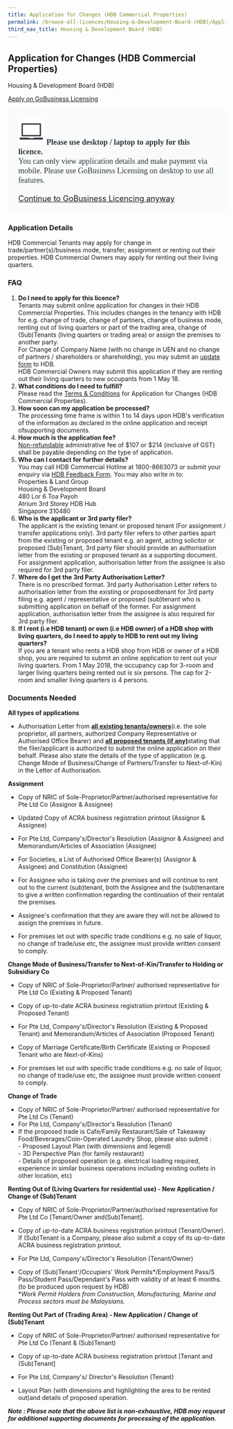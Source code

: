 ```yaml
---
title: Application for Changes (HDB Commercial Properties)
permalink: /browse-all-licences/Housing-&-Development-Board-(HDB)/Application-for-Changes-(HDB-Commercial-Properties)
third_nav_title: Housing & Development Board (HDB)
---
```


## Application for Changes (HDB Commercial Properties)

Housing & Development Board (HDB)

<a class="btn" id = "desktopNotice" href="https://licence1.business.gov.sg/feportal/web/frontier/eAdvisor?redirection=true&selectedLicenceIds=7" target="_blank" rel="noopener">Apply on GoBusiness Licensing</a>
<div id = "mobileNotice" style="background: #F9FAFA; border-radius: 5px; width: auto; height: auto; padding: 24px 24px; font-size: 18px; color: #313840;">
<img src="/images/laptop.svg" alt="" style="height: 60px; width: 60px; margin-left: 0px;">
<span style="font-weight: bold; font-family: hknova-bold; font-size: 18px; ">Please use desktop / laptop to apply for this licence.</span><br>
<span style="font-family: hknova-regular;">You can only view application details and make payment via mobile. Please use GoBusiness Licensing on desktop to use all features.</span><br><br>
<a id="mobileNotice" href="https://licence1.business.gov.sg/feportal/web/frontier/eAdvisor?redirection=true&selectedLicenceIds=7" target="_blank" rel="noopener">Continue to GoBusiness Licencing anyway</a>
</div>

<H3>Application Details</H3>

<p>HDB Commercial Tenants may apply for change in trade/partner(s)/business mode, transfer, assignment or renting out their properties. HDB Commercial Owners may apply for renting out their living quarters.</p>
<h3>FAQ</h3>
<ol>
<li><strong>Do I need to apply for this licence?</strong><br />Tenants may submit online application for changes in their HDB Commercial Properties. This includes changes in the tenancy with HDB for e.g. change of trade, change of partners, change of business mode, renting out of living quarters or part of the trading area, change of (Sub)Tenants (living quarters or trading area) or assign the premises to another party.<br />For Change of Company Name (with no change in UEN and no change of partners / shareholders or shareholding), you may submit an <a href="https://services2.hdb.gov.sg/webapp/AA15NOTI/AA15NOTIPPostalCheck" target="_blank" rel="noopener">update form</a> to HDB.<br />HDB Commercial Owners may submit this application if they are renting out their living quarters to new occupants from 1 May 18.</li>
<li><strong>What conditions do I need to fulfill?</strong><br />Please read the <a href="https://www.hdb.gov.sg/cs/infoweb/application-for-tenancy-change-of-hdb-commercial-properties/terms-and-conditions" target="_blank" rel="noopener">Terms & Conditions</a> for Application for Changes (HDB Commercial Properties).</li>
<li><strong>How soon can my application be processed?</strong><br />The processing time frame is within 1 to 14 days upon HDB's verification of the information as declared in the online application and receipt ofsupporting documents.</li>
<li><strong>How much is the application fee?</strong><br /><u>Non-refundable</u> administrative fee of $107 or $214 (inclusive of GST) shall be payable depending on the type of application.</li>
<li><strong>Who can I contact for further details?</strong><br />You may call HDB Commercial Hotline at 1800-8663073 or submit your enquiry via <a href="http://www.hdb.gov.sg/efeedback" target="_blank" rel="noopener">HDB Feedback Form</a>. You may also write in to:<br />Properties & Land Group<br />Housing & Development Board<br />480 Lor 6 Toa Payoh<br />Atrium 3rd Storey HDB Hub<br />Singapore 310480</li>
<li><strong>Who is the applicant or 3rd party filer?</strong><br />The applicant is the existing tenant or proposed tenant (For assignment / transfer applications only). 3rd party filer refers to other parties apart from the existing or proposed tenant e.g. an agent, acting solicitor or proposed (Sub)Tenant, 3rd party filer should provide an authorisation letter from the existing or proposed tenant as a supporting document. For assignment application, authorisation letter from the assignee is also required for 3rd party filer.</li>
<li><strong>Where do I get the 3rd Party Authorisation Letter?</strong><br />There is no prescribed format. 3rd party Authorisation Letter refers to authorisation letter from the existing or proposedtenant for 3rd party filing e.g. agent / representative or proposed (sub)tenant who is submitting application on behalf of the former. For assignment application, authorisation letter from the assignee is also required for 3rd party filer.</li>
<li><strong>If I rent (i.e HDB tenant) or own (i.e HDB owner) of a HDB shop with living quarters, do I need to apply to HDB to rent out my living quarters?</strong><br />If you are a tenant who rents a HDB shop from HDB or owner of a HDB shop, you are required to submit an online application to rent out your living quarters. From 1 May 2018, the occupancy cap for 3-room and larger living quarters being rented out is six persons. The cap for 2-room and smaller living quarters is 4 persons.</li>
</ol>

<H3>Documents Needed</H3>

<p><strong>All types of applications</strong></p>
 <ul>
 <li>Authorisation Letter from <strong><u>all existing tenants/owners</u></strong>(i.e. the sole proprietor, all partners, authorized Company Representative or Authorised Office Bearer) and <strong><u>all proposed tenants (if any)</u></strong>stating that the filer/applicant is authorized to submit the online application on their behalf. Please also state the details of the type of application (e.g. Change Mode of Business/Change of Partners/Transfer to Next-of-Kin) in the Letter of Authorisation.</li>
 </ul>
 <p><strong>Assignment</strong></p>
 <ul>
 <li>
 <p>Copy of NRIC of Sole-Proprietor/Partner/authorised representative for Pte Ltd Co (Assignor & Assignee)</p>
 </li>
 <li>
 <p>Updated Copy of ACRA business registration printout (Assignor & Assignee)</p>
 </li>
 <li>
 <p>For Pte Ltd, Company's/Director's Resolution (Assignor & Assignee) and Memorandum/Articles of Association (Assignee)</p>
 </li>
 <li>
 <p>For Societies, a List of Authorised Office Bearer(s) (Assignor & Assignee) and Constitution (Assignee)</p>
 </li>
 <li>
 <p>For Assignee who is taking over the premises and will continue to rent out to the current (sub)tenant, both the Assignee and the (sub)tenantare to give a written confirmation regarding the continuation of their rentalat the premises.</p>
 </li>
 <li>
 <p>Assignee's confirmation that they are aware they will not be allowed to assign the premises in future.</p>
 </li>
 <li>
 <p>For premises let out with specific trade conditions e.g. no sale of liquor, no change of trade/use etc, the assignee must provide written consent to comply.</p>
 </li>
 </ul>
 <p><strong>Change Mode of Business/Transfer to Next-of-Kin/Transfer to Holding or Subsidiary Co</strong></p>
 <ul>
 <li>
 <p>Copy of NRIC of Sole-Proprietor/Partner/ authorised representative for Pte Ltd Co (Existing & Proposed Tenant)</p>
 </li>
 <li>
 <p>Copy of up-to-date ACRA business registration printout (Existing & Proposed Tenant)</p>
 </li>
 <li>
 <p>For Pte Ltd, Company's/Director's Resolution (Existing & Proposed Tenant) and Memorandum/Articles of Association (Proposed Tenant)</p>
 </li>
 <li>
 <p>Copy of Marriage Certificate/Birth Certificate (Existing or Proposed Tenant who are Next-of-Kins)</p>
 </li>
 <li>
 <p>For premises let out with specific trade conditions e.g. no sale of liquor, no change of trade/use etc, the assignee must provide written consent to comply.</p>
 </li>
 </ul>
 <p><strong>Change of Trade</strong></p>
 <ul>
 <li>Copy of NRIC of Sole-Proprietor/Partner/ authorised representative for Pte Ltd Co (Tenant)</li>
 <li>For Pte Ltd, Company's/Director's Resolution (Tenant)</li>
 <li>If the proposed trade is Cafe/Family Restaurant/Sale of Takeaway Food/Beverages/Coin-Operated Laundry Shop, please also submit :<br />- Proposed Layout Plan (with dimensions and legend)<br />- 3D Perspective Plan (for family restaurant)<br />- Details of proposed operation (e.g. electrical loading required, experience in similar business operations including existing outlets in other location, etc)</li>
 </ul>
 <p><strong>Renting Out of (Living Quarters for residential use) - New Application / Change of (Sub)Tenant</strong></p>
 <ul>
 <li>
 <p>Copy of NRIC of Sole-Proprietor/Partner/authorised representative for Pte Ltd Co [Tenant/Owner and(Sub)Tenant].</p>
 </li>
 <li>
 <p>Copy of up-to-date ACRA business registration printout (Tenant/Owner). If (Sub)Tenant is a Company, please also submit a copy of its up-to-date ACRA business registration printout.</p>
 </li>
 <li>
 <p>For Pte Ltd, Company's/Director's Resolution (Tenant/Owner)</p>
 </li>
 <li>
 <p>Copy of (Sub)Tenant'/Occupiers' Work Permits*/Employment Pass/S Pass/Student Pass/Dependant's Pass with validity of at least 6 months. (to be produced upon request by HDB)<br />*<em>Work Permit Holders from Construction, Manufacturing, Marine and Process sectors must be Malaysians.</em></p>
 </li>
 </ul>
 <p><strong>Renting Out Part of (Trading Area) - New Application / Change of (Sub)Tenant</strong></p>
 <ul>
 <li>
 <p>Copy of NRIC of Sole-Proprietor/Partner/ authorised representative for Pte Ltd Co (Tenant & (Sub)Tenant)</p>
 </li>
 <li>
 <p>Copy of up-to-date ACRA business registration printout [Tenant and (Sub)Tenant]</p>
 </li>
 <li>
 <p>For Pte Ltd, Company's/ Director's Resolution (Tenant)</p>
 </li>
 <li>
 <p>Layout Plan (with dimensions and highlighting the area to be rented out)and details of proposed operation.</p>
 </li>
 </ul>
 <p><strong><em>Note : Please note that the above list is non-exhaustive, HDB may request for additional supporting documents for processing of the application.</em></strong></p>

